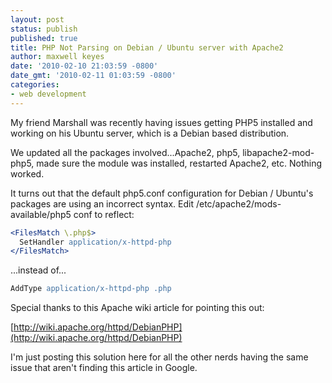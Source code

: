 ```yaml
---
layout: post
status: publish
published: true
title: PHP Not Parsing on Debian / Ubuntu server with Apache2
author: maxwell keyes
date: '2010-02-10 21:03:59 -0800'
date_gmt: '2010-02-11 01:03:59 -0800'
categories:
- web development
---
```


My friend Marshall was recently having issues getting PHP5 installed and
working on his Ubuntu server, which is a Debian based distribution.

We updated all the packages involved...Apache2, php5, libapache2-mod-php5,
made sure the module was installed, restarted Apache2, etc. Nothing worked.

It turns out that the default php5.conf configuration for Debian / Ubuntu's
packages are using an incorrect syntax. Edit /etc/apache2/mods-available/php5
conf to reflect:
<!--more-->

```apache
<FilesMatch \.php$>
  SetHandler application/x-httpd-php
</FilesMatch>
```

...instead of...

```apache
AddType application/x-httpd-php .php
```

Special thanks to this Apache wiki article for pointing this out:

[http://wiki.apache.org/httpd/DebianPHP](http://wiki.apache.org/httpd/DebianPHP)

I'm just posting this solution here for all the other nerds having the same
issue that aren't finding this article in Google.
